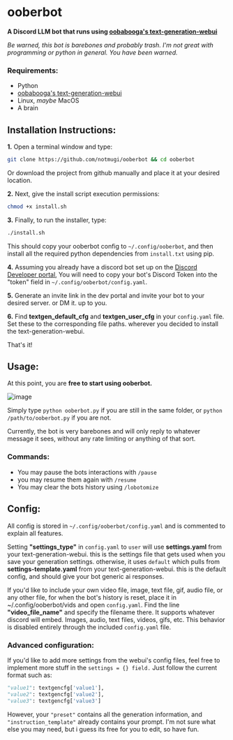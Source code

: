 # ooberbot
__A Discord LLM bot that runs using [oobabooga's text-generation-webui](https://github.com/oobabooga/text-generation-webui)__

*Be warned, this bot is barebones and probably trash. I'm not great with programming or python in general. You have been warned.*

### Requirements:
- Python
- [oobabooga's text-generation-webui](https://github.com/oobabooga/text-generation-webui)
- Linux, *maybe* MacOS
- A brain
## Installation Instructions:
**1.** Open a terminal window and type:

```bash 
git clone https://github.com/notmugi/ooberbot && cd ooberbot
```
Or download the project from github manually and place it at your desired location.

 **2.** Next, give the install script execution permissions:
```bash
chmod +x install.sh
```
**3.** Finally, to run the installer, type:
```bash
./install.sh
```

This should copy your ooberbot config to `~/.config/ooberbot`, and then install all the required python dependencies from `install.txt` using pip.

**4.** Assuming you already have a discord bot set up on the [Discord Developer portal](https://discord.com/developers/applications),
You will need to copy your bot's Discord Token into the "token" field in `~/.config/ooberbot/config.yaml`. 

**5.** Generate an invite link in the dev portal and invite your bot to your desired server. or DM it. up to you.

**6.** Find **textgen_default_cfg** and **textgen_user_cfg** in your `config.yaml` file. Set these to the corresponding 
file paths. wherever you decided to install the text-generation-webui.

That's it!

## Usage:

At this point, you are **free to start using ooberbot.**

![image](https://github.com/notmugi/ooberbot/assets/12789510/bd601350-af74-4718-8d9f-517e8915b029)


Simply type `python ooberbot.py` if you are still in the same folder, or `python /path/to/ooberbot.py` if you are not.

Currently, the bot is very barebones and will only reply to whatever message it sees, without any rate limiting or anything of that sort.

### Commands:
- You may pause the bots interactions with `/pause`
- you may resume them again with `/resume`
- You may clear the bots history using `/lobotomize`

## Config:

All config is stored in `~/.config/ooberbot/config.yaml` and is commented to explain all features.

Setting **"settings_type"** in `config.yaml` to `user` will use **settings.yaml** from your text-generation-webui. this is the settings file that gets used when you save your generation settings.
otherwise, it uses `default` which pulls from **settings-template.yaml** from your text-generation-webui. this is the default config, and should give your bot generic ai responses.

If you'd like to include your own video file, image, text file, gif, audio file, or any other file, for when the bot's history is reset, place it in ~/.config/ooberbot/vids and open `config.yaml`.
Find the line **"video_file_name"** and specify the filename there.
It supports whatever discord will embed. Images, audio, text files, videos, gifs, etc.  This behavior is disabled entirely through the included `config.yaml` file.

### Advanced configuration: 
If you'd like to add more settings from the webui's config files, feel free to implement more stuff in the `settings = {} field.` Just follow the current format such as: 
```python
"value1": textgencfg['value1'],
"value2": textgencfg['value2'],
"value3": textgencfg['value3']
```
However, your `"preset"` contains all the generation information, and `"instruction_template"` already contains your prompt. I'm not 
sure what else you may need, but i guess its free for you to edit, so have fun.
